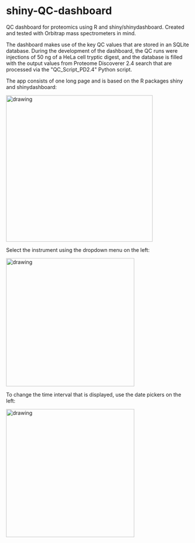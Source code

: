 # shiny-QC-dashboard
QC dashboard for proteomics using R and shiny/shinydashboard. Created and tested with Orbitrap mass spectrometers in mind.

The dashboard makes use of the key QC values that are stored in an SQLite database. During the development of the dashboard, the QC runs were injections of 50 ng of a HeLa cell tryptic digest, and the database is filled with the output values from Proteome Discoverer 2.4 search that are processed via the "QC_Script_PD2.4" Python script.

The app consists of one long page and is based on the R packages shiny and shinydashboard:

<img src="https://github.com/dev-ev/shinyQCDashboard/blob/master/shinyQC_screenshot_1.PNG" alt="drawing" width="400"/>

Select the instrument using the dropdown menu on the left:

<img src="https://github.com/dev-ev/shinyQCDashboard/blob/master/shinyQC_screenshot_5.PNG" alt="drawing" width="350"/>


To change the time interval that is displayed, use the date pickers on the left:

<img src="https://github.com/dev-ev/shinyQCDashboard/blob/master/shinyQC_screenshot_4.PNG" alt="drawing" width="350"/>




